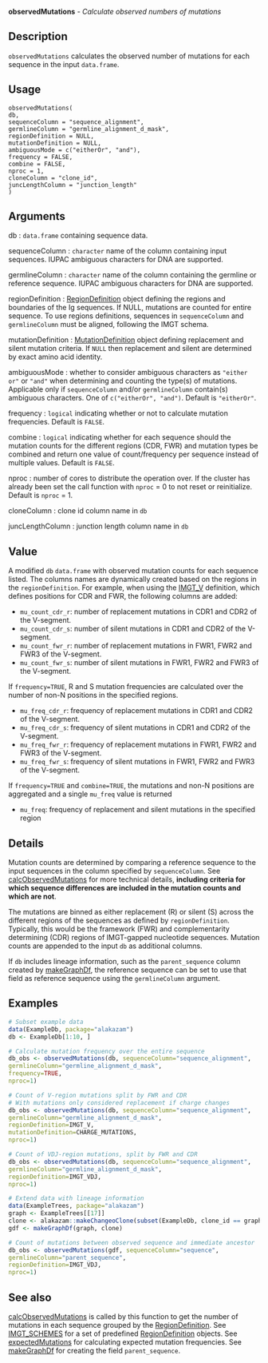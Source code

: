 **observedMutations** - *Calculate observed numbers of mutations*

Description
--------------------

`observedMutations` calculates the observed number of mutations for each 
sequence in the input `data.frame`.


Usage
--------------------
```
observedMutations(
db,
sequenceColumn = "sequence_alignment",
germlineColumn = "germline_alignment_d_mask",
regionDefinition = NULL,
mutationDefinition = NULL,
ambiguousMode = c("eitherOr", "and"),
frequency = FALSE,
combine = FALSE,
nproc = 1,
cloneColumn = "clone_id",
juncLengthColumn = "junction_length"
)
```

Arguments
-------------------

db
:   `data.frame` containing sequence data.

sequenceColumn
:   `character` name of the column containing input 
sequences. IUPAC ambiguous characters for DNA are 
supported.

germlineColumn
:   `character` name of the column containing 
the germline or reference sequence. IUPAC ambiguous 
characters for DNA are supported.

regionDefinition
:   [RegionDefinition](RegionDefinition-class.md) object defining the regions
and boundaries of the Ig sequences. If NULL, mutations 
are counted for entire sequence. To use regions definitions,
sequences in `sequenceColumn` and `germlineColumn`
must be aligned, following the IMGT schema.

mutationDefinition
:   [MutationDefinition](MutationDefinition-class.md) object defining replacement
and silent mutation criteria. If `NULL` then 
replacement and silent are determined by exact 
amino acid identity.

ambiguousMode
:   whether to consider ambiguous characters as 
`"either or"` or `"and"` when determining and 
counting the type(s) of mutations. Applicable only if
`sequenceColumn` and/or `germlineColumn` 
contain(s) ambiguous characters. One of 
`c("eitherOr", "and")`. Default is `"eitherOr"`.

frequency
:   `logical` indicating whether or not to calculate
mutation frequencies. Default is `FALSE`.

combine
:   `logical` indicating whether for each sequence should
the mutation counts for the different regions (CDR, FWR) and 
mutation types be combined and return one value of 
count/frequency per sequence instead of 
multiple values. Default is `FALSE`.

nproc
:   number of cores to distribute the operation over. If the 
cluster has already been set the call function with 
`nproc` = 0 to not reset or reinitialize. Default is 
`nproc` = 1.

cloneColumn
:   clone id column name in `db`

juncLengthColumn
:   junction length column name in `db`




Value
-------------------

A modified `db` `data.frame` with observed mutation counts for each 
sequence listed. The columns names are dynamically created based on the
regions in the `regionDefinition`. For example, when using the
[IMGT_V](IMGT_SCHEMES.md) definition, which defines positions for CDR and
FWR, the following columns are added:

+ `mu_count_cdr_r`:  number of replacement mutations in CDR1 and 
CDR2 of the V-segment.
+ `mu_count_cdr_s`:  number of silent mutations in CDR1 and CDR2 
of the V-segment.
+ `mu_count_fwr_r`:  number of replacement mutations in FWR1, 
FWR2 and FWR3 of the V-segment.
+ `mu_count_fwr_s`:  number of silent mutations in FWR1, FWR2 and
FWR3 of the V-segment.

If `frequency=TRUE`, R and S mutation frequencies are
calculated over the number of non-N positions in the specified regions.

+ `mu_freq_cdr_r`:  frequency of replacement mutations in CDR1 and 
CDR2 of the V-segment.
+ `mu_freq_cdr_s`:  frequency of silent mutations in CDR1 and CDR2 
of the V-segment.
+ `mu_freq_fwr_r`:  frequency of replacement mutations in FWR1, 
FWR2 and FWR3 of the V-segment.
+ `mu_freq_fwr_s`:  frequency of silent mutations in FWR1, FWR2 and
FWR3 of the V-segment.
 
If `frequency=TRUE` and `combine=TRUE`, the mutations and non-N positions
are aggregated and a single `mu_freq` value is returned

+ `mu_freq`:  frequency of replacement and silent mutations in the 
specified region



Details
-------------------

Mutation counts are determined by comparing a reference sequence to the input sequences in the 
column specified by `sequenceColumn`. See [calcObservedMutations](calcObservedMutations.md) for more technical details, 
**including criteria for which sequence differences are included in the mutation 
counts and which are not**.

The mutations are binned as either replacement (R) or silent (S) across the different 
regions of the sequences as defined by `regionDefinition`. Typically, this would 
be the framework (FWR) and complementarity determining (CDR) regions of IMGT-gapped 
nucleotide sequences. Mutation counts are appended to the input `db` as 
additional columns.

If `db` includes lineage information, such as the `parent_sequence` column created by 
[makeGraphDf](makeGraphDf.md), the reference sequence can be set to use that field as reference sequence 
using the `germlineColumn` argument.



Examples
-------------------

```R
# Subset example data
data(ExampleDb, package="alakazam")
db <- ExampleDb[1:10, ]

# Calculate mutation frequency over the entire sequence
db_obs <- observedMutations(db, sequenceColumn="sequence_alignment",
germlineColumn="germline_alignment_d_mask",
frequency=TRUE,
nproc=1)

# Count of V-region mutations split by FWR and CDR
# With mutations only considered replacement if charge changes
db_obs <- observedMutations(db, sequenceColumn="sequence_alignment",
germlineColumn="germline_alignment_d_mask",
regionDefinition=IMGT_V,
mutationDefinition=CHARGE_MUTATIONS,
nproc=1)

# Count of VDJ-region mutations, split by FWR and CDR
db_obs <- observedMutations(db, sequenceColumn="sequence_alignment",
germlineColumn="germline_alignment_d_mask",
regionDefinition=IMGT_VDJ,
nproc=1)

# Extend data with lineage information
data(ExampleTrees, package="alakazam")
graph <- ExampleTrees[[17]]
clone <- alakazam::makeChangeoClone(subset(ExampleDb, clone_id == graph$clone))
gdf <- makeGraphDf(graph, clone)

# Count of mutations between observed sequence and immediate ancestor
db_obs <- observedMutations(gdf, sequenceColumn="sequence",
germlineColumn="parent_sequence",
regionDefinition=IMGT_VDJ,
nproc=1)

```



See also
-------------------

[calcObservedMutations](calcObservedMutations.md) is called by this function to get the number of mutations 
in each sequence grouped by the [RegionDefinition](RegionDefinition-class.md). 
See [IMGT_SCHEMES](IMGT_SCHEMES.md) for a set of predefined [RegionDefinition](RegionDefinition-class.md) objects.
See [expectedMutations](expectedMutations.md) for calculating expected mutation frequencies.
See [makeGraphDf](makeGraphDf.md) for creating the field `parent_sequence`.







